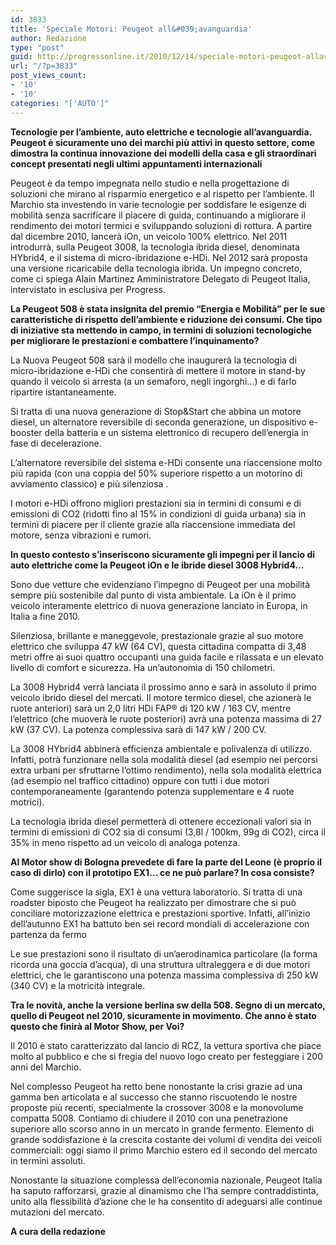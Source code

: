 ```yaml
---
id: 3833
title: 'Speciale Motori: Peugeot all&#039;avanguardia'
author: Redazione
type: "post"
guid: http://progressonline.it/2010/12/14/speciale-motori-peugeot-allavanguardia/
url: "/?p=3833"
post_views_count:
- '10'
- '10'
categories: "['AUTO']"
---
```


**Tecnologie per l’ambiente, auto elettriche e tecnologie all’avanguardia. Peugeot è sicuramente uno dei marchi più attivi in questo settore, come dimostra la continua innovazione dei modelli della casa e gli straordinari concept presentati negli ultimi appuntamenti internazionali**

Peugeot è da tempo impegnata nello studio e nella progettazione di soluzioni che mirano al risparmio energetico e al rispetto per l’ambiente. Il Marchio sta investendo in varie tecnologie per soddisfare le esigenze di mobilità senza sacrificare il piacere di guida, continuando a migliorare il rendimento dei motori termici e sviluppando soluzioni di rottura. A partire dal dicembre 2010, lancerà iOn, un veicolo 100% elettrico. Nel 2011 introdurrà, sulla Peugeot 3008, la tecnologia ibrida diesel, denominata HYbrid4, e il sistema di micro-ibridazione e-HDi. Nel 2012 sarà proposta una versione ricaricabile della tecnologia ibrida. Un impegno concreto, come ci spiega Alain Martinez Amministratore Delegato di Peugeot Italia, intervistato in esclusiva per Progress.

**La Peugeot 508 è stata insignita del premio “Energia e Mobilità” per le sue caratteristiche di rispetto dell’ambiente e riduzione dei consumi. Che tipo di iniziative sta mettendo in campo, in termini di soluzioni tecnologiche per migliorare le prestazioni e combattere l’inquinamento?**

La Nuova Peugeot 508 sarà il modello che inaugurerà la tecnologia di micro-ibridazione e-HDi che consentirà di mettere il motore in stand-by quando il veicolo si arresta (a un semaforo, negli ingorghi…) e di farlo ripartire istantaneamente.

Si tratta di una nuova generazione di Stop&amp;Start che abbina un motore diesel, un alternatore reversibile di seconda generazione, un dispositivo e-booster della batteria e un sistema elettronico di recupero dell’energia in fase di decelerazione.

L’alternatore reversibile del sistema e-HDi consente una riaccensione molto più rapida (con una coppia del 50% superiore rispetto a un motorino di avviamento classico) e più silenziosa .

I motori e-HDi offrono migliori prestazioni sia in termini di consumi e di emissioni di CO2 (ridotti fino al 15% in condizioni di guida urbana) sia in termini di piacere per il cliente grazie alla riaccensione immediata del motore, senza vibrazioni e rumori.

**In questo contesto s’inseriscono sicuramente gli impegni per il lancio di auto elettriche come la Peugeot iOn e le ibride diesel 3008 Hybrid4…**

Sono due vetture che evidenziano l’impegno di Peugeot per una mobilità sempre più sostenibile dal punto di vista ambientale. La iOn è il primo veicolo interamente elettrico di nuova generazione lanciato in Europa, in Italia a fine 2010.

Silenziosa, brillante e maneggevole, prestazionale grazie al suo motore elettrico che sviluppa 47 kW (64 CV), questa cittadina compatta di 3,48 metri offre ai suoi quattro occupanti una guida facile e rilassata e un elevato livello di comfort e sicurezza. Ha un’autonomia di 150 chilometri.

La 3008 Hybrid4 verrà lanciata il prossimo anno e sarà in assoluto il primo veicolo ibrido diesel del mercati. Il motore termico diesel, che azionerà le ruote anteriori) sarà un 2,0 litri HDi FAP® di 120 kW / 163 CV, mentre l’elettrico (che muoverà le ruote posteriori) avrà una potenza massima di 27 kW (37 CV). La potenza complessiva sarà di 147 kW / 200 CV.

La 3008 HYbrid4 abbinerà efficienza ambientale e polivalenza di utilizzo. Infatti, potrà funzionare nella sola modalità diesel (ad esempio nei percorsi extra urbani per sfruttarne l’ottimo rendimento), nella sola modalità elettrica (ad esempio nel traffico cittadino) oppure con tutti i due motori contemporaneamente (garantendo potenza supplementare e 4 ruote motrici).

La tecnologia ibrida diesel permetterà di ottenere eccezionali valori sia in termini di emissioni di CO2 sia di consumi (3,8l / 100km, 99g di CO2), circa il 35% in meno rispetto ad un veicolo di analoga potenza.

**Al Motor show di Bologna prevedete di fare la parte del Leone (è proprio il caso di dirlo) con il prototipo EX1… ce ne può parlare? In cosa consiste?**

Come suggerisce la sigla, EX1 è una vettura laboratorio. Si tratta di una roadster biposto che Peugeot ha realizzato per dimostrare che si può conciliare motorizzazione elettrica e prestazioni sportive. Infatti, all’inizio dell’autunno EX1 ha battuto ben sei record mondiali di accelerazione con partenza da fermo

Le sue prestazioni sono il risultato di un’aerodinamica particolare (la forma ricorda una goccia d’acqua), di una struttura ultraleggera e di due motori elettrici, che le garantiscono una potenza massima complessiva di 250 kW (340 CV) e la motricità integrale.

**Tra le novità, anche la versione berlina sw della 508. Segno di un mercato, quello di Peugeot nel 2010, sicuramente in movimento. Che anno è stato questo che finirà al Motor Show, per Voi?**

Il 2010 è stato caratterizzato dal lancio di RCZ, la vettura sportiva che piace molto al pubblico e che si fregia del nuovo logo creato per festeggiare i 200 anni del Marchio.

Nel complesso Peugeot ha retto bene nonostante la crisi grazie ad una gamma ben articolata e al successo che stanno riscuotendo le nostre proposte più recenti, specialmente la crossover 3008 e la monovolume compatta 5008. Contiamo di chiudere il 2010 con una penetrazione superiore allo scorso anno in un mercato in grande fermento. Elemento di grande soddisfazione è la crescita costante dei volumi di vendita dei veicoli commerciali: oggi siamo il primo Marchio estero ed il secondo del mercato in termini assoluti.

Nonostante la situazione complessa dell’economia nazionale, Peugeot Italia ha saputo rafforzarsi, grazie al dinamismo che l’ha sempre contraddistinta, unito alla flessibilità d’azione che le ha consentito di adeguarsi alle continue mutazioni del mercato.

**A cura della redazione**